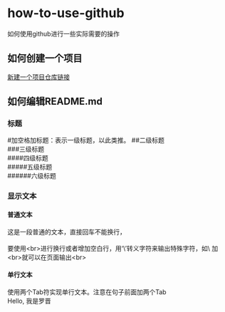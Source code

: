 # how-to-use-github
如何使用github进行一些实际需要的操作
## 如何创建一个项目
 [新建一个项目仓库链接](https://jingyan.baidu.com/article/8cdccae9269b1f315413cde2.html)
## 如何编辑README.md
### 标题
#加空格加标题：表示一级标题，以此类推。
##二级标题  
###三级标题  
####四级标题  
#####五级标题  
######六级标题
### 显示文本
#### 普通文本
这是一段普通的文本，直接回车不能换行，<br>  
要使用\<br>进行换行或者增加空白行，用‘\’转义字符来输出特殊字符，如\ 加\<br>就可以在页面输出\<br>
#### 单行文本
使用两个Tab符实现单行文本。注意在句子前面加两个Tab <br>
  Hello, 我是罗晋
